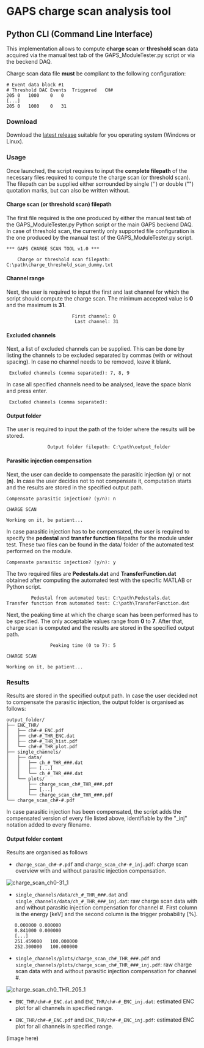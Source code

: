 # GAPS charge scan analysis tool

## Python CLI (Command Line Interface)

This implementation allows to compute **charge scan** or **threshold scan** data acquired via the manual test tab of the GAPS_ModuleTester.py script or via the beckend DAQ.

Charge scan data file **must** be compliant to the following configuration:

```
# Event data block #1
# Threshold DAC Events  Triggered   CH#
205 0   1000    0   0
[...]
205 0   1000    0   31
```

### Download

Download the [latest release](https://github.com/lucaghislo/GAPS_charge_scan/releases/) suitable for you operating system (Windows or Linux).

### Usage

Once launched, the script requires to input the **complete filepath** of the necessary files required to compute the charge scan (or threshold scan). The filepath can be supplied either sorrounded by single ('') or double ("") quotation marks, but can also be written without.

#### Charge scan (or threshold scan) filepath

The first file required is the one produced by either the manual test tab of the GAPS_ModuleTester.py Python script or the main GAPS beckend DAQ. In case of threshold scan, the currently only supported file configuration is the one produced by the manual test of the  GAPS_ModuleTester.py script.

```
*** GAPS CHARGE SCAN TOOL v1.0 ***

    Charge or threshold scan filepath: C:\path\charge_threshold_scan_dummy.txt
```

#### Channel range

Next, the user is required to input the first and last channel for which the script should compute the charge scan. The minimum accepted value is **0** and the maximum is **31**.

```
                        First channel: 0
                         Last channel: 31                  
```

#### Excluded channels

Next, a list of excluded channels can be supplied. This can be done by listing the channels to be excluded separated by commas (with or without spacing). In case no channel needs to be removed, leave it blank.

```
 Excluded channels (comma separated): 7, 8, 9
```

In case all specified channels need to be analysed, leave the space blank and press enter.

```
 Excluded channels (comma separated):
```

#### Output folder

The user is required to input the path of the folder where the results will be stored.

```
               Output folder filepath: C:\path\output_folder  
```

#### Parasitic injection compensation

Next, the user can decide to compensate the parasitic injection (**y**) or not (**n**). In case the user decides not to not compensate it, computation starts and the results are stored in the specified output path.

```
Compensate parasitic injection? (y/n): n

CHARGE SCAN

Working on it, be patient...
```

In case parasitic injection has to be compensated, the user is required to specify the **pedestal** and **transfer function** filepaths for the module under test. These two files can be found in the data/ folder of the automated test performed on the module.

```
Compensate parasitic injection? (y/n): y
```

The two required files are **Pedestals.dat** and **TransferFunction.dat** obtained after computing the automated test with the specific MATLAB or Python script.

```
         Pedestal from automated test: C:\path\Pedestals.dat
Transfer function from automated test: C:\path\TransferFunction.dat
```

Next, the peaking time at which the charge scan has been performed has to be specified. The only acceptable values range from **0** to **7**. After that, charge scan is computed and the results are stored in the specified output path.

```
                Peaking time (0 to 7): 5

CHARGE SCAN

Working on it, be patient...
```

### Results

Results are stored in the specified output path. In case the user decided not to compensate the parasitic injection, the output folder is organised as follows:

```
output_folder/
├── ENC_THR/
│   ├── ch#-#_ENC.pdf
│   ├── ch#-#_THR_ENC.dat
│   ├── ch#-#_THR_hist.pdf
│   └── ch#-#_THR_plot.pdf
├── single_channels/
│   ├── data/
│   │   ├── ch_#_THR_###.dat
│   │   ├── [...]
│   │   └── ch_#_THR_###.dat
│   └── plots/
│       ├── charge_scan_ch#_THR_###.pdf
│       ├── [...]
│       └── charge_scan_ch#_THR_###.pdf
└── charge_scan_ch#-#.pdf
```

In case parasitic injection has been compensated, the script adds the compensated version of every file listed above, identifiable by the "_inj" notation added to every filename.

#### Output folder content

Results are organised as follows

- `charge_scan_ch#-#.pdf` and `charge_scan_ch#-#_inj.pdf`: charge scan overview with and without parasitic injection compensation.

![charge_scan_ch0-31_1](https://user-images.githubusercontent.com/36998696/216655868-975075dc-7042-490b-b2ba-c0783e3aaa2d.png)

- `single_channels/data/ch_#_THR_###.dat` and `single_channels/data/ch_#_THR_###_inj.dat`: raw charge scan data with and without parasitic injection compensation for channel #. First column is the energy [keV] and the second column is the trigger probability [%].

```
   0.000000 0.000000
   0.841000 0.000000
   [...]
   251.459000   100.000000
   252.300000   100.000000
```

- `single_channels/plots/charge_scan_ch#_THR_###.pdf` and `single_channels/plots/charge_scan_ch#_THR_###_inj.pdf`: raw charge scan data with and without parasitic injection compensation for channel #.

![charge_scan_ch0_THR_205_1](https://user-images.githubusercontent.com/36998696/216658156-3af2fe82-0a2f-48aa-a78c-fee9abf448a8.png)

- `ENC_THR/ch#-#_ENC.dat` and `ENC_THR/ch#-#_ENC_inj.dat`: estimated ENC plot for all channels in specified range.

- `ENC_THR/ch#-#_ENC.pdf` and `ENC_THR/ch#-#_ENC_inj.pdf`: estimated ENC plot for all channels in specified range.

(image here)
